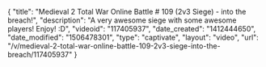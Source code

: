 {
    "title": "Medieval 2 Total War Online Battle # 109 (2v3 Siege) - into the breach!",
    "description": "A very awesome siege with some awesome players!  Enjoy! :D",
    "videoid": "117405937",
    "date_created": "1412444650",
    "date_modified": "1506478301",
    "type": "captivate",
    "layout": "video",
    "url": "\/v\/medieval-2-total-war-online-battle-109-2v3-siege-into-the-breach\/117405937"
}